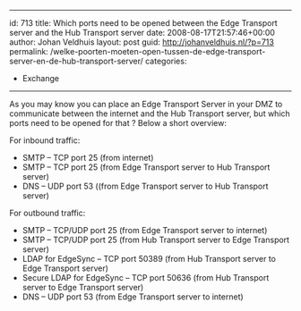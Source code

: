 
---
id: 713
title: Which ports need to be opened between the Edge Transport server and the Hub Transport server
date: 2008-08-17T21:57:46+00:00
author: Johan Veldhuis
layout: post
guid: http://johanveldhuis.nl/?p=713
permalink: /welke-poorten-moeten-open-tussen-de-edge-transport-server-en-de-hub-transport-server/
categories:
  - Exchange
---
As you may know you can place an Edge Transport Server in your DMZ to communicate between the internet and the Hub Transport server, but which ports need to be opened for that ? Below a short overview:

For inbound traffic:

  * SMTP &#8211; TCP port 25 (from internet)
  * SMTP &#8211; TCP port 25 (from Edge Transport server to Hub Transport server)
  * DNS &#8211; UDP port 53 ((from Edge Transport server to Hub Transport server)

For outbound traffic:

  * SMTP &#8211; TCP/UDP port 25 (from Edge Transport server to internet)
  * SMTP &#8211; TCP/UDP port 25 (from Hub Transport server to Edge Transport server)
  * LDAP for EdgeSync &#8211; TCP port 50389 (from Hub Transport server to Edge Transport server)
  * Secure LDAP for EdgeSync &#8211; TCP port 50636 (from Hub Transport server to Edge Transport server)
  * DNS &#8211; UDP port 53 (from Edge Transport server to internet)